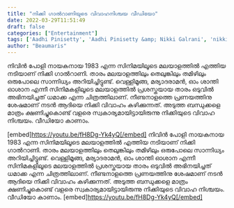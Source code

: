 ```yaml
---
title: "നിക്കി ഗാൽറാണിയുടെ വിവാഹനിശ്ചയ വീഡിയോ"
date: 2022-03-29T11:51:49
draft: false
categories: ["Entertainment"]
tags: ['Aadhi Pinisetty', 'Aadhi Pinisetty &amp; Nikki Galrani', 'nikki galrani']
author: "Beaumaris"
---
```


നിവിൻ പോളി നായകനായ 1983 എന്ന സിനിമയിലൂടെ മലയാളത്തിൽ എത്തിയ നടിയാണ് നിക്കി ഗാൽറാണി. താരം മലയാളത്തിലും തെലുങ്കിലും തമിഴിലും ഒരുപോലെ സാന്നിധ്യം അറിയിച്ചിട്ടുണ്ട്. വെള്ളിമൂങ്ങ, മര്യാദരാമൻ, ഓം ശാന്തി ഓശാന എന്നീ സിനിമകളിലൂടെ മലയാളത്തിൽ പ്രശസ്തയായ താരം ഒടുവിൽ അഭിനയിച്ചത് ധമാക്ക എന്ന ചിത്രത്തിലാണ്. നീണ്ടനാളത്തെ പ്രണയത്തിനു ശേഷമാണ് നടൻ ആദിയെ നിക്കി വിവാഹം കഴിക്കുന്നത്. അടുത്ത ബന്ധുക്കളെ മാത്രം ക്ഷണിച്ചുകൊണ്ട് വളരെ സ്വകാര്യമായിട്ടായിരുന്നു നിക്കിയുടെ വിവാഹ നിശ്ചയം. വീഡിയോ കാണാം.

[embed]https://youtu.be/fH8Dg-Yk4yQ[/embed]
നിവിൻ പോളി നായകനായ 1983 എന്ന സിനിമയിലൂടെ മലയാളത്തിൽ എത്തിയ നടിയാണ് നിക്കി ഗാൽറാണി. താരം മലയാളത്തിലും തെലുങ്കിലും തമിഴിലും ഒരുപോലെ സാന്നിധ്യം അറിയിച്ചിട്ടുണ്ട്. വെള്ളിമൂങ്ങ, മര്യാദരാമൻ, ഓം ശാന്തി ഓശാന എന്നീ സിനിമകളിലൂടെ മലയാളത്തിൽ പ്രശസ്തയായ താരം ഒടുവിൽ അഭിനയിച്ചത് ധമാക്ക എന്ന ചിത്രത്തിലാണ്. നീണ്ടനാളത്തെ പ്രണയത്തിനു ശേഷമാണ് നടൻ ആദിയെ നിക്കി വിവാഹം കഴിക്കുന്നത്. അടുത്ത ബന്ധുക്കളെ മാത്രം ക്ഷണിച്ചുകൊണ്ട് വളരെ സ്വകാര്യമായിട്ടായിരുന്നു നിക്കിയുടെ വിവാഹ നിശ്ചയം. വീഡിയോ കാണാം. [embed]https://youtu.be/fH8Dg-Yk4yQ[/embed]
